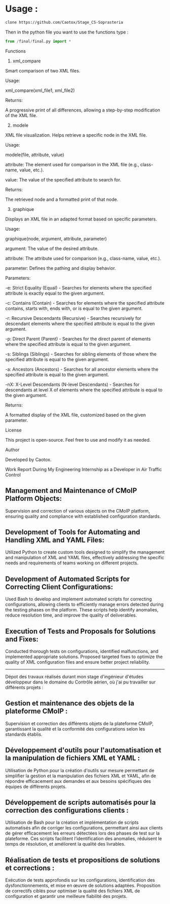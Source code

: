 # Usage :
```bash
clone https://github.com/Caotox/Stage_CS-Soprasteria
```
Then in the python file you want to use the functions type :
```py
from /final/final.py import *
```

Functions

1. xml_compare

Smart comparison of two XML files.

Usage:

xml_compare(xml_file1, xml_file2)

Returns:

A progressive print of all differences, allowing a step-by-step modification of the XML file.

2. modele

XML file visualization. Helps retrieve a specific node in the XML file.

Usage:

modele(file, attribute, value)

attribute: The element used for comparison in the XML file (e.g., class-name, value, etc.).

value: The value of the specified attribute to search for.

Returns:

The retrieved node and a formatted print of that node.

3. graphique

Displays an XML file in an adapted format based on specific parameters.

Usage:

graphique(node, argument, attribute, parameter)

argument: The value of the desired attribute.

attribute: The attribute used for comparison (e.g., class-name, value, etc.).

parameter: Defines the pathing and display behavior.

Parameters:

-e: Strict Equality (Equal) - Searches for elements where the specified attribute is exactly equal to the given argument.

-c: Contains (Contain) - Searches for elements where the specified attribute contains, starts with, ends with, or is equal to the given argument.

-r: Recursive Descendants (Recursive) - Searches recursively for descendant elements where the specified attribute is equal to the given argument.

-p: Direct Parent (Parent) - Searches for the direct parent of elements where the specified attribute is equal to the given argument.

-s: Siblings (Siblings) - Searches for sibling elements of those where the specified attribute is equal to the given argument.

-a: Ancestors (Ancestors) - Searches for all ancestor elements where the specified attribute is equal to the given argument.

-nX: X-Level Descendants (N-level Descendants) - Searches for descendants at level X of elements where the specified attribute is equal to the given argument.

Returns:

A formatted display of the XML file, customized based on the given parameter.

License

This project is open-source. Feel free to use and modify it as needed.

Author

Developed by Caotox.








Work Report During My Engineering Internship as a Developer in Air Traffic Control
## Management and Maintenance of CMoIP Platform Objects:
Supervision and correction of various objects on the CMoIP platform, ensuring quality and compliance with established configuration standards.

## Development of Tools for Automating and Handling XML and YAML Files:
Utilized Python to create custom tools designed to simplify the management and manipulation of XML and YAML files, effectively addressing the specific needs and requirements of teams working on different projects.

## Development of Automated Scripts for Correcting Client Configurations:
Used Bash to develop and implement automated scripts for correcting configurations, allowing clients to efficiently manage errors detected during the testing phases on the platform. These scripts help identify anomalies, reduce resolution time, and improve the quality of deliverables.

## Execution of Tests and Proposals for Solutions and Fixes:
Conducted thorough tests on configurations, identified malfunctions, and implemented appropriate solutions. Proposed targeted fixes to optimize the quality of XML configuration files and ensure better project reliability.

---------------------------------------------------------------------------------

Dépot des travaux réalisés durant mon stage d'ingénieur d'études développeur dans le domaine du Contrôle aérien, où j'ai pu travailler sur différents projets :
## Gestion et maintenance des objets de la plateforme CMoIP :
Supervision et correction des différents objets de la plateforme CMoIP, garantissant la qualité et la conformité des configurations selon les standards établis.

## Développement d'outils pour l'automatisation et la manipulation de fichiers XML et YAML :
Utilisation de Python pour la création d'outils sur mesure permettant de simplifier la gestion et la manipulation des fichiers XML et YAML, afin de répondre efficacement aux demandes et aux besoins spécifiques des équipes de différents projets.

## Développement de scripts automatisés pour la correction des configurations clients :
Utilisation de Bash pour la création et implémentation de scripts automatisés afin de corriger les configurations, permettant ainsi aux clients de gérer efficacement les erreurs détectées lors des phases de test sur la plateforme. Ces scripts facilitent l’identification des anomalies, réduisent le temps de résolution, et améliorent la qualité des livrables.

## Réalisation de tests et propositions de solutions et corrections :
Exécution de tests approfondis sur les configurations, identification des dysfonctionnements, et mise en œuvre de solutions adaptées. Proposition de correctifs ciblés pour optimiser la qualité des fichiers XML de configuration et garantir une meilleure fiabilité des projets.
